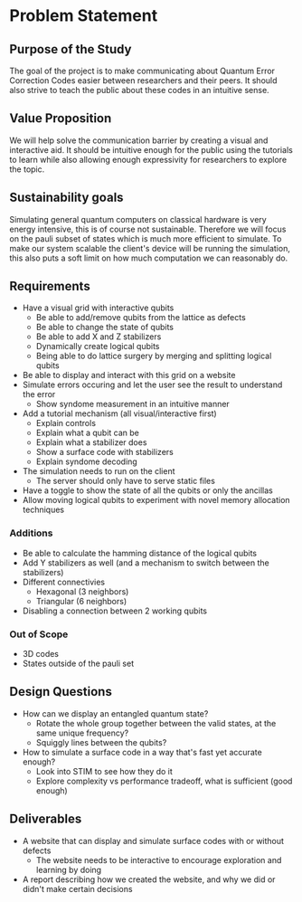 # Problem Statement



## Purpose of the Study

The goal of the project is to make communicating about Quantum Error Correction Codes
easier between researchers and their peers. It should also strive to teach the public
about these codes in an intuitive sense.

## Value Proposition

We will help solve the communication barrier by creating a visual and interactive aid.
It should be intuitive enough for the public using the tutorials to learn
while also allowing enough expressivity for researchers to explore the topic.

## Sustainability goals

Simulating general quantum computers on classical hardware is very energy intensive, 
this is of course not sustainable.
Therefore we will focus on the pauli subset of states which is much more efficient to simulate.
To make our system scalable the client's device will be running the simulation, this also puts a soft limit on how much computation we can reasonably do.

## Requirements

- Have a visual grid with interactive qubits
    - Be able to add/remove qubits from the lattice as defects
    - Be able to change the state of qubits
    - Be able to add X and Z stabilizers
    - Dynamically create logical qubits
    - Being able to do lattice surgery by merging and splitting logical qubits
- Be able to display and interact with this grid on a website
- Simulate errors occuring and let the user see the result to understand the error
    - Show syndome measurement in an intuitive manner
- Add a tutorial mechanism (all visual/interactive first)
    - Explain controls
    - Explain what a qubit can be
    - Explain what a stabilizer does
    - Show a surface code with stabilizers
    - Explain syndome decoding
- The simulation needs to run on the client
    - The server should only have to serve static files
- Have a toggle to show the state of all the qubits or only the ancillas
- Allow moving logical qubits to experiment with novel memory allocation techniques

### Additions

- Be able to calculate the hamming distance of the logical qubits
- Add Y stabilizers as well (and a mechanism to switch between the stabilizers)
- Different connectivies
    - Hexagonal (3 neighbors)
    - Triangular (6 neighbors)
- Disabling a connection between 2 working qubits

### Out of Scope

- 3D codes
- States outside of the pauli set

## Design Questions

- How can we display an entangled quantum state?
    - Rotate the whole group together between the valid states,
      at the same unique frequency?
    - Squiggly lines between the qubits?
- How to simulate a surface code in a way that's fast yet accurate enough?
    - Look into STIM to see how they do it
    - Explore complexity vs performance tradeoff, what is sufficient (good enough)

## Deliverables

- A website that can display and simulate surface codes with or without defects
    - The website needs to be interactive to encourage exploration and learning by doing
- A report describing how we created the website, and why we did or didn't make certain decisions

